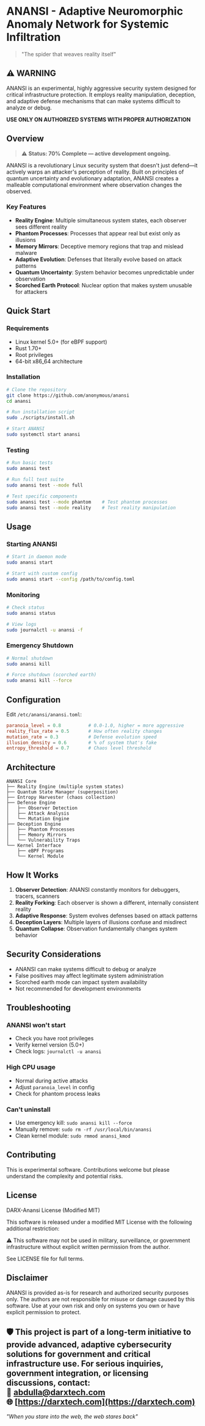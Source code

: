 # ANANSI - Adaptive Neuromorphic Anomaly Network for Systemic Infiltration

> "The spider that weaves reality itself"

## ⚠️ WARNING

ANANSI is an experimental, highly aggressive security system designed for critical infrastructure protection. It employs reality manipulation, deception, and adaptive defense mechanisms that can make systems difficult to analyze or debug.

**USE ONLY ON AUTHORIZED SYSTEMS WITH PROPER AUTHORIZATION**

## Overview
> ⚠️ **Status: 70% Complete — active development ongoing.**

ANANSI is a revolutionary Linux security system that doesn't just defend—it actively warps an attacker's perception of reality. Built on principles of quantum uncertainty and evolutionary adaptation, ANANSI creates a malleable computational environment where observation changes the observed.

### Key Features

- **Reality Engine**: Multiple simultaneous system states, each observer sees different reality
- **Phantom Processes**: Processes that appear real but exist only as illusions
- **Memory Mirrors**: Deceptive memory regions that trap and mislead malware
- **Adaptive Evolution**: Defenses that literally evolve based on attack patterns
- **Quantum Uncertainty**: System behavior becomes unpredictable under observation
- **Scorched Earth Protocol**: Nuclear option that makes system unusable for attackers

## Quick Start

### Requirements

- Linux kernel 5.0+ (for eBPF support)
- Rust 1.70+
- Root privileges
- 64-bit x86_64 architecture

### Installation

```bash
# Clone the repository
git clone https://github.com/anonymous/anansi
cd anansi

# Run installation script
sudo ./scripts/install.sh

# Start ANANSI
sudo systemctl start anansi
```

### Testing

```bash
# Run basic tests
sudo anansi test

# Run full test suite
sudo anansi test --mode full

# Test specific components
sudo anansi test --mode phantom    # Test phantom processes
sudo anansi test --mode reality    # Test reality manipulation
```

## Usage

### Starting ANANSI

```bash
# Start in daemon mode
sudo anansi start

# Start with custom config
sudo anansi start --config /path/to/config.toml
```

### Monitoring

```bash
# Check status
sudo anansi status

# View logs
sudo journalctl -u anansi -f
```

### Emergency Shutdown

```bash
# Normal shutdown
sudo anansi kill

# Force shutdown (scorched earth)
sudo anansi kill --force
```

## Configuration

Edit `/etc/anansi/anansi.toml`:

```toml
paranoia_level = 0.8          # 0.0-1.0, higher = more aggressive
reality_flux_rate = 0.5       # How often reality changes
mutation_rate = 0.3           # Defense evolution speed
illusion_density = 0.6        # % of system that's fake
entropy_threshold = 0.7       # Chaos level threshold
```

## Architecture

```
ANANSI Core
├── Reality Engine (multiple system states)
├── Quantum State Manager (superposition)
├── Entropy Harvester (chaos collection)
├── Defense Engine
│   ├── Observer Detection
│   ├── Attack Analysis
│   └── Mutation Engine
├── Deception Engine
│   ├── Phantom Processes
│   ├── Memory Mirrors
│   └── Vulnerability Traps
└── Kernel Interface
    ├── eBPF Programs
    └── Kernel Module
```

## How It Works

1. **Observer Detection**: ANANSI constantly monitors for debuggers, tracers, scanners
2. **Reality Forking**: Each observer is shown a different, internally consistent reality
3. **Adaptive Response**: System evolves defenses based on attack patterns
4. **Deception Layers**: Multiple layers of illusions confuse and misdirect
5. **Quantum Collapse**: Observation fundamentally changes system behavior

## Security Considerations

- ANANSI can make systems difficult to debug or analyze
- False positives may affect legitimate system administration
- Scorched earth mode can impact system availability
- Not recommended for development environments

## Troubleshooting

### ANANSI won't start
- Check you have root privileges
- Verify kernel version (5.0+)
- Check logs: `journalctl -u anansi`

### High CPU usage
- Normal during active attacks
- Adjust `paranoia_level` in config
- Check for phantom process leaks

### Can't uninstall
- Use emergency kill: `sudo anansi kill --force`
- Manually remove: `sudo rm -rf /usr/local/bin/anansi`
- Clean kernel module: `sudo rmmod anansi_kmod`

## Contributing

This is experimental software. Contributions welcome but please understand the complexity and potential risks.

## License

DARX-Anansi License (Modified MIT)

This software is released under a modified MIT License with the following additional restriction:

⚠️ This software may not be used in military, surveillance, or government infrastructure without explicit written permission from the author.

See LICENSE file for full terms.


## Disclaimer

ANANSI is provided as-is for research and authorized security purposes only. The authors are not responsible for misuse or damage caused by this software. Use at your own risk and only on systems you own or have explicit permission to protect.

🛡️ **This project is part of a long-term initiative to provide advanced, adaptive cybersecurity solutions for government and critical infrastructure use.**
For serious inquiries, government integration, or licensing discussions, contact:  
📧 abdulla@darxtech.com  
🌐 [https://darxtech.com](https://darxtech.com)
---

*"When you stare into the web, the web stares back"*

